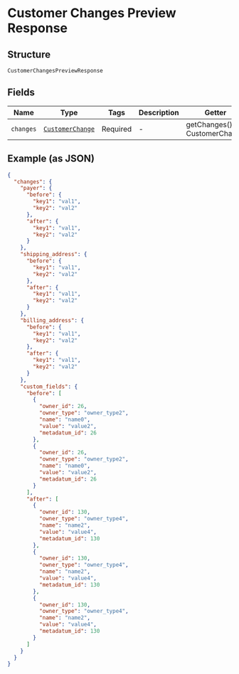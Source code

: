 
# Customer Changes Preview Response

## Structure

`CustomerChangesPreviewResponse`

## Fields

| Name | Type | Tags | Description | Getter | Setter |
|  --- | --- | --- | --- | --- | --- |
| `changes` | [`CustomerChange`](../../doc/models/customer-change.md) | Required | - | getChanges(): CustomerChange | setChanges(CustomerChange changes): void |

## Example (as JSON)

```json
{
  "changes": {
    "payer": {
      "before": {
        "key1": "val1",
        "key2": "val2"
      },
      "after": {
        "key1": "val1",
        "key2": "val2"
      }
    },
    "shipping_address": {
      "before": {
        "key1": "val1",
        "key2": "val2"
      },
      "after": {
        "key1": "val1",
        "key2": "val2"
      }
    },
    "billing_address": {
      "before": {
        "key1": "val1",
        "key2": "val2"
      },
      "after": {
        "key1": "val1",
        "key2": "val2"
      }
    },
    "custom_fields": {
      "before": [
        {
          "owner_id": 26,
          "owner_type": "owner_type2",
          "name": "name0",
          "value": "value2",
          "metadatum_id": 26
        },
        {
          "owner_id": 26,
          "owner_type": "owner_type2",
          "name": "name0",
          "value": "value2",
          "metadatum_id": 26
        }
      ],
      "after": [
        {
          "owner_id": 130,
          "owner_type": "owner_type4",
          "name": "name2",
          "value": "value4",
          "metadatum_id": 130
        },
        {
          "owner_id": 130,
          "owner_type": "owner_type4",
          "name": "name2",
          "value": "value4",
          "metadatum_id": 130
        },
        {
          "owner_id": 130,
          "owner_type": "owner_type4",
          "name": "name2",
          "value": "value4",
          "metadatum_id": 130
        }
      ]
    }
  }
}
```

